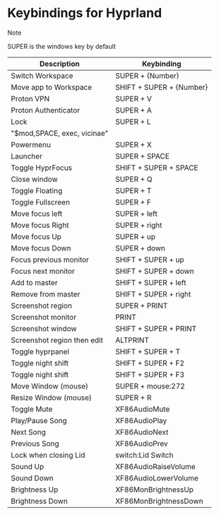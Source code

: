 [//]: # (This file is autogenerated)
# Keybindings for Hyprland

> [!NOTE]
> SUPER is the windows key by default

| Description | Keybinding |
| -- | -- |
| Switch Workspace | SUPER + {Number} |
| Move app to Workspace | SHIFT + SUPER + {Number} |
| Proton VPN | SUPER + V |
| Proton Authenticator | SUPER + A |
| Lock | SUPER + L |
| "$mod,SPACE, exec, vicinae"  |  |
| Powermenu | SUPER + X |
| Launcher | SUPER + SPACE |
| Toggle HyprFocus | SHIFT + SUPER + SPACE |
| Close window | SUPER + Q |
| Toggle Floating | SUPER + T |
| Toggle Fullscreen | SUPER + F |
| Move focus left | SUPER + left |
| Move focus Right | SUPER + right |
| Move focus Up | SUPER + up |
| Move focus Down | SUPER + down |
| Focus previous monitor | SHIFT + SUPER + up |
| Focus next monitor | SHIFT + SUPER + down |
| Add to master | SHIFT + SUPER + left |
| Remove from master | SHIFT + SUPER + right |
| Screenshot region | SUPER + PRINT |
| Screenshot monitor | PRINT |
| Screenshot window | SHIFT + SUPER + PRINT |
| Screenshot region then edit | ALTPRINT |
| Toggle hyprpanel | SHIFT + SUPER + T |
| Toggle night shift | SHIFT + SUPER + F2 |
| Toggle night shift | SHIFT + SUPER + F3 |
| Move Window (mouse) | SUPER + mouse:272 |
| Resize Window (mouse) | SUPER + R |
| Toggle Mute | XF86AudioMute |
| Play/Pause Song | XF86AudioPlay |
| Next Song | XF86AudioNext |
| Previous Song | XF86AudioPrev |
| Lock when closing Lid | switch:Lid Switch |
| Sound Up | XF86AudioRaiseVolume |
| Sound Down | XF86AudioLowerVolume |
| Brightness Up | XF86MonBrightnessUp |
| Brightness Down | XF86MonBrightnessDown |

